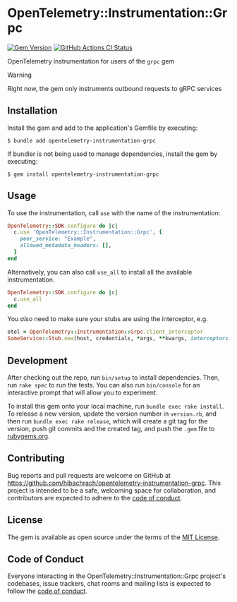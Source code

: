 # OpenTelemetry::Instrumentation::Grpc

[![Gem Version](https://badge.fury.io/rb/opentelemetry-instrumentation-grpc.svg)](https://badge.fury.io/rb/opentelemetry-instrumentation-grpc)
[![GitHub Actions CI Status](https://github.com/hibachrach/opentelemetry-instrumentation-grpc/actions/workflows/main.yml/badge.svg)](https://github.com/hibachrach/opentelemetry-instrumentation-grpc/actions?query=branch%3Amain)

OpenTelemetry instrumentation for users of the `grpc` gem

> [!WARNING]
> Right now, the gem only instruments outbound requests to gRPC services

## Installation

Install the gem and add to the application's Gemfile by executing:

    $ bundle add opentelemetry-instrumentation-grpc

If bundler is not being used to manage dependencies, install the gem by executing:

    $ gem install opentelemetry-instrumentation-grpc

## Usage

To use the instrumentation, call `use` with the name of the instrumentation:

```ruby
OpenTelemetry::SDK.configure do |c|
  c.use 'OpenTelemetry::Instrumentation::Grpc', {
    peer_service: "Example",
    allowed_metadata_headers: [],
  }
end
```

Alternatively, you can also call `use_all` to install all the available
instrumentation.

```ruby
OpenTelemetry::SDK.configure do |c|
  c.use_all
end
```

You *also* need to make sure your stubs are using the interceptor, e.g.

```ruby
otel = OpenTelemetry::Instrumentation::Grpc.client_interceptor
SomeService::Stub.new(host, credentials, *args, **kwargs, interceptors: [otel])
```

## Development

After checking out the repo, run `bin/setup` to install dependencies. Then, run `rake spec` to run the tests. You can also run `bin/console` for an interactive prompt that will allow you to experiment.

To install this gem onto your local machine, run `bundle exec rake install`. To release a new version, update the version number in `version.rb`, and then run `bundle exec rake release`, which will create a git tag for the version, push git commits and the created tag, and push the `.gem` file to [rubygems.org](https://rubygems.org).

## Contributing

Bug reports and pull requests are welcome on GitHub at https://github.com/hibachrach/opentelemetry-instrumentation-grpc. This project is intended to be a safe, welcoming space for collaboration, and contributors are expected to adhere to the [code of conduct](https://github.com/[USERNAME]/opentelemetry-instrumentation-grpc/blob/main/CODE_OF_CONDUCT.md).

## License

The gem is available as open source under the terms of the [MIT License](https://opensource.org/licenses/MIT).

## Code of Conduct

Everyone interacting in the OpenTelemetry::Instrumentation::Grpc project's codebases, issue trackers, chat rooms and mailing lists is expected to follow the [code of conduct](https://github.com/[USERNAME]/opentelemetry-instrumentation-grpc/blob/main/CODE_OF_CONDUCT.md).
